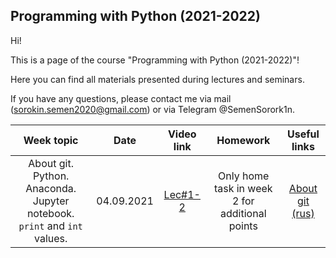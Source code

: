 ## Programming with Python (2021-2022)

Hi!

This is a page of the course "Programming with Python (2021-2022)"! 

Here you can find all materials presented during lectures and seminars.

If you have any questions, please contact me via mail (sorokin.semen2020@gmail.com) or via Telegram @SemenSorork1n. 


| Week topic | Date | Video link | Homework | Useful links |
| :---: | :---: | :---: | :---: | :---: |
| About git. Python. Anaconda. Jupyter notebook. `print` and  `int` values.| 04.09.2021 | [Lec#1-2](https://www.youtube.com/watch?v=eFXEo1m4Lzg)  | Only home task in week 2 for additional points| [About git (rus)](https://www.youtube.com/watch?v=SEvR78OhGtw) |
